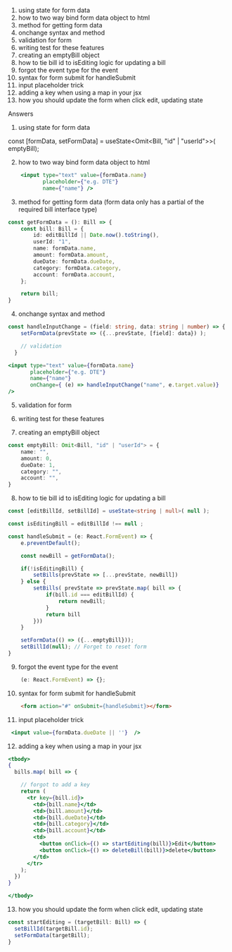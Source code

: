 
1. using state for form data
2. how to two way bind form data object to html
3. method for getting form data 
4. onchange syntax and method
5. validation for form
6. writing test for these features
7. creating an emptyBill object
8. how to tie bill id to isEditing logic for updating a bill
9. forgot the event type for the event
10. syntax for form submit for handleSubmit
11. input placeholder trick
12. adding a key when using a map in your jsx
13. how you should update the form when click edit, updating state


Answers

1. using state for form data

const [formData, setFormData] = useState<Omit<Bill, "id" | "userId">>( emptyBill);

2. how to two way bind form data object to html

```jsx
    <input type="text" value={formData.name}
           placeholder={"e.g. DTE"}
           name={"name"} />
```

3. method for getting form data (form data only has a partial of the required bill interface type)

```ts
const getFormData = (): Bill => {
    const bill: Bill = {
        id: editBillId || Date.now().toString(),
        userId: "1",
        name: formData.name,
        amount: formData.amount,
        dueDate: formData.dueDate,
        category: formData.category,
        account: formData.account,
    };

    return bill;
}
```

4. onchange syntax and method

```ts
const handleInputChange = (field: string, data: string | number) => {
    setFormData(prevState => ({...prevState, [field]: data}) );

    // validation
  }
```

```jsx
<input type="text" value={formData.name}
       placeholder={"e.g. DTE"}
       name={"name"}
       onChange={ (e) => handleInputChange("name", e.target.value)}
/>
```

5. validation for form

6. writing test for these features

7. creating an emptyBill object

```ts
const emptyBill: Omit<Bill, "id" | "userId"> = {
    name: "",
    amount: 0,
    dueDate: 1,
    category: "",
    account: "",
}
```

8. how to tie bill id to isEditing logic for updating a bill

```ts
const [editBillId, setBillId] = useState<string | null>( null );

const isEditingBill = editBillId !== null ;

const handleSubmit = (e: React.FormEvent) => {
    e.preventDefault();

    const newBill = getFormData();

    if(!isEditingBill) {
        setBills(prevState => [...prevState, newBill])
    } else {
        setBills( prevState => prevState.map( bill => {
            if(bill.id === editBillId) {
                return newBill;
            }
            return bill
        }))
    }

    setFormData(() => ({...emptyBill}));
    setBillId(null); // Forget to reset form
}

```

9. forgot the event type for the event

```ts
    (e: React.FormEvent) => {};
```

10. syntax for form submit for handleSubmit

```html
    <form action="#" onSubmit={handleSubmit}></form>
```


11. input placeholder trick

```jsx
 <input value={formData.dueDate || ''}  />
```


12. adding a key when using a map in your jsx

```jsx
<tbody>
{
  bills.map( bill => {

    // forgot to add a key
    return (
      <tr key={bill.id}>
        <td>{bill.name}</td>
        <td>{bill.amount}</td>
        <td>{bill.dueDate}</td>
        <td>{bill.category}</td>
        <td>{bill.account}</td>
        <td>
          <button onClick={() => startEditing(bill)}>Edit</button>
          <button onClick={() => deleteBill(bill)}>delete</button>
        </td>
      </tr>
    );
  })
}

</tbody>
```

13. how you should update the form when click edit, updating state

```jsx
const startEditing = (targetBill: Bill) => {
  setBillId(targetBill.id);
  setFormData(targetBill);
}
```
